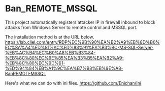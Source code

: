 # Ban_REMOTE_MSSQL
This project automatically registers attacker IP in firewall inbound to block attacks from Windows Server to remote control and MSSQL port.

The installation method is at the URL below.
https://lab.cliel.com/entry/RDP%EC%9B%90%EA%B2%A9%EB%8D%B0%EC%8A%A4%ED%81%AC%ED%83%91%EA%B3%BC-MS-SQL-Server-%EB%AC%B4%EC%B0%A8%EB%B3%84-%EB%8C%80%EC%9E%85%EA%B3%B5%EA%B2%A9-%EB%8C%80%EC%9D%91-%ED%94%84%EB%A1%9C%EA%B7%B8%EB%9E%A8-BanREMOTEMSSQL

Here's what we can do with ini files.
https://github.com/Enichan/Ini
